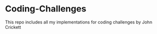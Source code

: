 # Coding-Challenges
This repo includes all my implementations for coding challenges by John Crickett 
